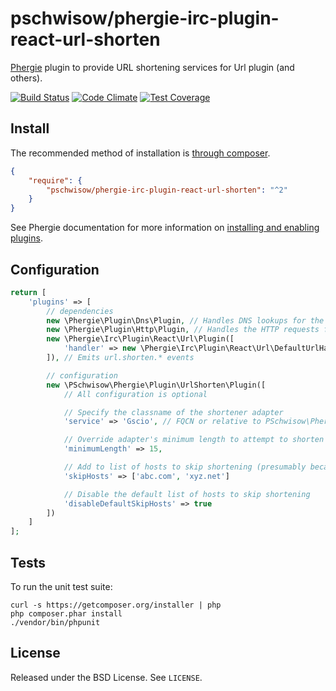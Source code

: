 # pschwisow/phergie-irc-plugin-react-url-shorten

[Phergie](http://github.com/phergie/phergie-irc-bot-react/) plugin to provide URL shortening services for Url plugin (and others).

[![Build Status](https://secure.travis-ci.org/PSchwisow/phergie-irc-plugin-react-url-shorten.png?branch=master)](http://travis-ci.org/PSchwisow/phergie-irc-plugin-react-url-shorten) [![Code Climate](https://codeclimate.com/github/PSchwisow/phergie-irc-plugin-react-url-shorten/badges/gpa.svg)](https://codeclimate.com/github/PSchwisow/phergie-irc-plugin-react-url-shorten) [![Test Coverage](https://codeclimate.com/github/PSchwisow/phergie-irc-plugin-react-url-shorten/badges/coverage.svg)](https://codeclimate.com/github/PSchwisow/phergie-irc-plugin-react-url-shorten)

## Install

The recommended method of installation is [through composer](http://getcomposer.org).

```JSON
{
    "require": {
        "pschwisow/phergie-irc-plugin-react-url-shorten": "^2"
    }
}
```

See Phergie documentation for more information on
[installing and enabling plugins](https://github.com/phergie/phergie-irc-bot-react/wiki/Usage#plugins).

## Configuration

```php
return [
    'plugins' => [
        // dependencies
        new \Phergie\Plugin\Dns\Plugin, // Handles DNS lookups for the HTTP plugin
        new \Phergie\Plugin\Http\Plugin, // Handles the HTTP requests for this plugin
        new \Phergie\Irc\Plugin\React\Url\Plugin([
            'handler' => new \Phergie\Irc\Plugin\React\Url\DefaultUrlHandler('[%url-short%] %composed-title%')
        ]), // Emits url.shorten.* events

        // configuration
        new \PSchwisow\Phergie\Plugin\UrlShorten\Plugin([
            // All configuration is optional

            // Specify the classname of the shortener adapter
            'service' => 'Gscio', // FQCN or relative to PSchwisow\Phergie\Plugin\UrlShorten\Adapter

            // Override adapter's minimum length to attempt to shorten
            'minimumLength' => 15,

            // Add to list of hosts to skip shortening (presumably because they are already shortened)
            'skipHosts' => ['abc.com', 'xyz.net']

            // Disable the default list of hosts to skip shortening
            'disableDefaultSkipHosts' => true
        ])
    ]
];
```

## Tests

To run the unit test suite:

```
curl -s https://getcomposer.org/installer | php
php composer.phar install
./vendor/bin/phpunit
```

## License

Released under the BSD License. See `LICENSE`.
